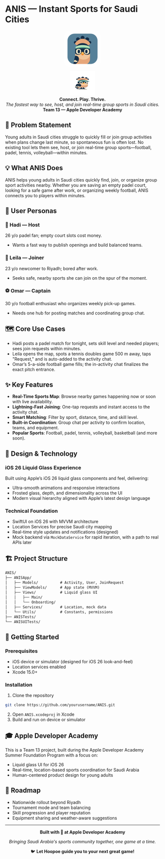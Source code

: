 # ANIS — Instant Sports for Saudi Cities

<div align="center">
  <img src="app-icon.png" alt="ANIS App Icon" width="120" height="120" style="border-radius: 20px;">
  <br/>
  <img src="hoopoe-mascot.png" alt="Hoopoe Mascot" width="80" height="80" style="margin-top: 10px;">
  <br/>
  <strong>Connect. Play. Thrive.</strong>
  <br/>
  <em>The fastest way to see, host, and join real-time group sports in Saudi cities.</em>
  <br/>
  <strong>Team 13 — Apple Developer Academy</strong>
</div>

## 🎯 Problem Statement

Young adults in Saudi cities struggle to quickly fill or join group activities when plans change last minute, so spontaneous fun is often lost. No existing tool lets them see, host, or join real-time group sports—football, padel, tennis, volleyball—within minutes.

## 💡 What ANIS Does

ANIS helps young adults in Saudi cities quickly find, join, or organize group sport activities nearby. Whether you are saving an empty padel court, looking for a safe game after work, or organizing weekly football, ANIS connects you to players within minutes.

## 👥 User Personas

### 🏓 Hadi — Host
26 y/o padel fan; empty court slots cost money.
- Wants a fast way to publish openings and build balanced teams.

### 🎾 Leila — Joiner
23 y/o newcomer to Riyadh; bored after work.
- Seeks safe, nearby sports she can join on the spur of the moment.

### ⚽ Omar — Captain
30 y/o football enthusiast who organizes weekly pick-up games.
- Needs one hub for posting matches and coordinating group chat.

## 🗺️ Core Use Cases

- Hadi posts a padel match for tonight, sets skill level and needed players; sees join requests within minutes.
- Leila opens the map, spots a tennis doubles game 500 m away, taps "Request," and is auto-added to the activity chat.
- Omar’s 5-a-side football game fills; the in-activity chat finalizes the exact pitch entrance.

## ✨ Key Features

- **Real-Time Sports Map**: Browse nearby games happening now or soon with live availability.
- **Lightning-Fast Joining**: One-tap requests and instant access to the activity chat.
- **Smart Matching**: Filter by sport, distance, time, and skill level.
- **Built-in Coordination**: Group chat per activity to confirm location, teams, and equipment.
- **Popular Sports**: Football, padel, tennis, volleyball, basketball (and more soon).

## 📱 Design & Technology

### iOS 26 Liquid Glass Experience
Built using Apple’s iOS 26 liquid glass components and feel, delivering:
- Ultra-smooth animations and responsive interactions
- Frosted glass, depth, and dimensionality across the UI
- Modern visual hierarchy aligned with Apple’s latest design language

### Technical Foundation
- SwiftUI on iOS 26 with MVVM architecture
- Location Services for precise Saudi city mapping
- Real-time style updates and notifications (designed)
- Mock backend via `MockDataService` for rapid iteration, with a path to real APIs later

## 🏗️ Project Structure

```
ANIS/
├── ANISApp/
│   ├── Models/          # Activity, User, JoinRequest
│   ├── ViewModels/      # App state (MVVM)
│   ├── Views/           # Liquid glass UI
│   │   ├── Main/
│   │   └── Onboarding/
│   ├── Services/        # Location, mock data
│   └── Utils/           # Constants, permissions
├── ANISTests/
└── ANISUITests/
```

## 🚀 Getting Started

### Prerequisites
- iOS device or simulator (designed for iOS 26 look-and-feel)
- Location services enabled
- Xcode 15.0+

### Installation
1) Clone the repository
```bash
git clone https://github.com/yourusername/ANIS.git
```
2) Open `ANIS.xcodeproj` in Xcode
3) Build and run on device or simulator

## 🎓 Apple Developer Academy

This is a Team 13 project, built during the Apple Developer Academy Summer Foundation Program with a focus on:
- Liquid glass UI for iOS 26
- Real-time, location-based sports coordination for Saudi Arabia
- Human-centered product design for young adults

## 🌟 Roadmap

- Nationwide rollout beyond Riyadh
- Tournament mode and team balancing
- Skill progression and player reputation
- Equipment sharing and weather-aware suggestions

---

<div align="center">
  <p><strong>Built with 💚 at Apple Developer Academy</strong></p>
  <p><em>Bringing Saudi Arabia's sports community together, one game at a time.</em></p>
  <p>🐦 <strong>Let Hoopoe guide you to your next great game!</strong></p>
</div>
